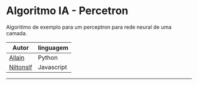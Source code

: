 # Algoritmo IA - Percetron

Algoritimo de exemplo para um perceptron para rede neural de uma camada.

| Autor                                     | linguagem  |
| ----------------------------------------- | ---------- |
| [Allain](https://github.com/allainn)      | Python     |
| [Niltonslf](https://github.com/niltonslf) | Javascript |

***
